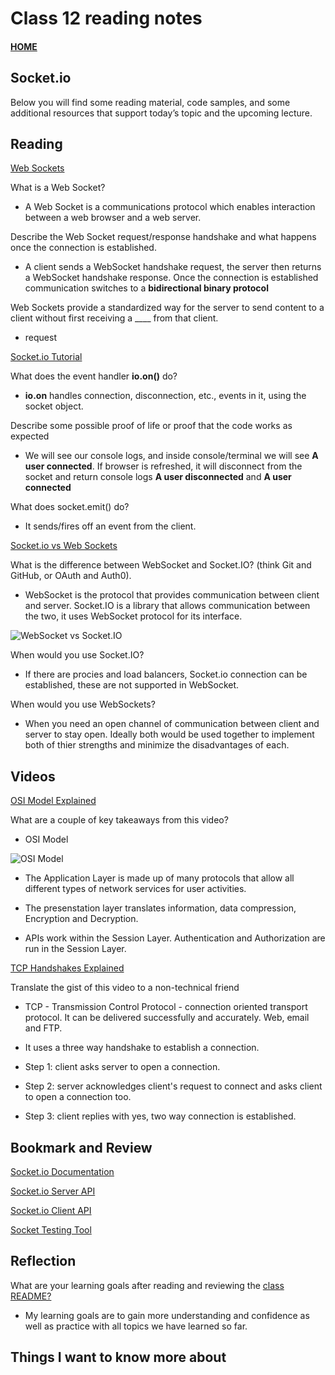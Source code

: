 # Class 12 reading notes

#### [HOME](https://cesarderio.github.io/reading-notes/)

## Socket.io

Below you will find some reading material, code samples, and some additional resources that support today’s topic and the upcoming lecture.

## Reading

[Web Sockets](https://en.wikipedia.org/wiki/WebSocket)

What is a Web Socket?

* A Web Socket is a communications protocol which enables interaction between a web browser and a web server.

Describe the Web Socket request/response handshake and what happens once the connection is established.

* A client sends a WebSocket handshake request, the server then returns a WebSocket handshake response. Once the connection is established communication switches to a **bidirectional binary protocol**

Web Sockets provide a standardized way for the server to send content to a client without first receiving a ____ from that client.

* request

[Socket.io Tutorial](https://www.tutorialspoint.com/socket.io/)

What does the event handler **io.on()** do?

* **io.on** handles connection, disconnection, etc., events in it, using the socket object.

Describe some possible proof of life or proof that the code works as expected

* We will see our console logs, and inside console/terminal we will see **A user connected**. If browser is refreshed, it will disconnect from the socket and return console logs **A user disconnected** and **A user connected**

What does socket.emit() do?

* It sends/fires off an event from the client.

[Socket.io vs Web Sockets](https://www.educba.com/websocket-vs-socket-io/)

What is the difference between WebSocket and Socket.IO? (think Git and GitHub, or OAuth and Auth0).

* WebSocket is the protocol that provides communication between client and server. Socket.IO is a library that allows communication between the two, it uses WebSocket protocol for its interface.

![WebSocket vs Socket.IO](../assets/WebSocket-vs-Socket_IO.png)

When would you use Socket.IO?

* If there are procies and load balancers, Socket.io connection can be established, these are not supported in WebSocket.

When would you use WebSockets?

* When you need an open channel of communication between client and server to stay open. Ideally both would be used together to implement both of thier strengths and minimize the disadvantages of each.

## Videos

[OSI Model Explained](https://www.youtube.com/watch?v=vv4y_uOneC0)

What are a couple of key takeaways from this video?

* OSI Model

![OSI Model](../assets//OSI-Model.png)

* The Application Layer is made up of many protocols that allow all different types of network services for user activities.

* The presenstation layer translates information, data compression, Encryption and Decryption.

* APIs work within the Session Layer. Authentication and Authorization are run in the Session Layer.

[TCP Handshakes Explained](https://www.youtube.com/watch?v=xMtP5ZB3wSk)

Translate the gist of this video to a non-technical friend

* TCP - Transmission Control Protocol - connection oriented transport protocol. It can be delivered successfully and accurately. Web, email and FTP.

* It uses a three way handshake to establish a connection.
* Step 1: client asks server to open a connection.
* Step 2: server acknowledges client's request to connect and asks client to open a connection
  too.
* Step 3: client replies with yes, two way connection is established.

## Bookmark and Review

[Socket.io Documentation](https://socket.io/docs/)

[Socket.io Server API](https://socket.io/docs/server-api)

[Socket.io Client API](https://socket.io/docs/client-api)

[Socket Testing Tool](https://amritb.github.io/socketio-client-tool/)

## Reflection

What are your learning goals after reading and reviewing the [class README?](https://codefellows.github.io/code-401-javascript-guide/curriculum/class-12/)

* My learning goals are to gain more understanding and confidence as well as practice with all topics we have learned so far.

## Things I want to know more about
